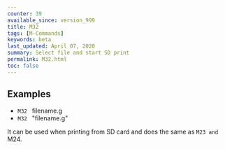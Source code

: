 ```yaml
---
counter: 39
available_since: version_999
title: M32
tags: [M-Commands] 
keywords: beta 
last_updated: April 07, 2020 
summary: Select file and start SD print 
permalink: M32.html
toc: false 
---
```



## Examples

* ` M32  ` filename.g
* ` M32  ` "filename.g"

It can be used when printing from SD card and does the same as ` M23 and  ` M24.

